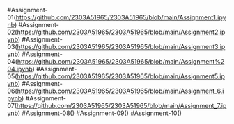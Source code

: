 #Assignment-01(https://github.com/2303A51965/2303A51965/blob/main/Assignment1.ipynb)
#Assignment-02(https://github.com/2303A51965/2303A51965/blob/main/Assignment2.ipynb)
#Assignment-03(https://github.com/2303A51965/2303A51965/blob/main/Assignment3.ipynb)
#Assignment-04(https://github.com/2303A51965/2303A51965/blob/main/Assignment%204.ipynb)
#Assignment-05(https://github.com/2303A51965/2303A51965/blob/main/Assignment5.ipynb)
#Assignment-06(https://github.com/2303A51965/2303A51965/blob/main/Assignment_6.ipynb)
#Assignment-07(https://github.com/2303A51965/2303A51965/blob/main/Assignment_7.ipynb)
#Assignment-08()
#Assignment-09()
#Assignment-10()
